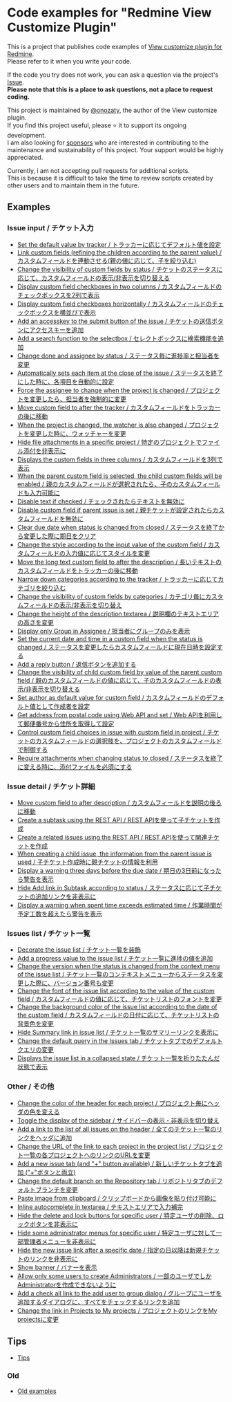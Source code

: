 # Code examples for "Redmine View Customize Plugin"

This is a project that publishes code examples of [View customize plugin for Redmine](https://github.com/onozaty/redmine-view-customize).  
Please refer to it when you write your code.

If the code you try does not work, you can ask a question via the project's [Issue](https://github.com/onozaty/redmine-view-customize-scripts/issues).  
**Please note that this is a place to ask questions, not a place to request coding.**

This project is maintained by [@onozaty](https://github.com/onozaty), the author of the View customize plugin.  
If you find this project useful, please ⭐ it to support its ongoing development.  
I am also looking for [sponsors](https://github.com/sponsors/onozaty) who are interested in contributing to the maintenance and sustainability of this project. Your support would be highly appreciated.

Currently, i am not accepting pull requests for additional scripts.  
This is because it is difficult to take the time to review scripts created by other users and to maintain them in the future.

## Examples 

### Issue input / チケット入力

* [Set the default value by tracker / トラッカーに応じてデフォルト値を設定](./examples/0003.set_default_value_by_tracker/example.md)  
* [Link custom fields (refining the children according to the parent value) / カスタムフィールドを連動させる(親の値に応じて、子を絞り込む)](./examples/0007.link_custom_fields/example.md)  
* [Change the visibility of custom fields by status / チケットのステータスに応じて、カスタムフィールドの表示/非表示を切り替える](./examples/0008.change_custom_field_visibility_by_status/example.md)
* [Display custom field checkboxes in two columns / カスタムフィールドのチェックボックスを2列で表示](./examples/0011.custom_field_checkbox_two_columns/example.md)
* [Display custom field checkboxes horizontally / カスタムフィールドのチェックボックスを横並びで表示](./examples/0012.custom_field_checkbox_horizontally/example.md)
* [Add an accesskey to the submit button of the issue / チケットの送信ボタンにアクセスキーを追加](./examples/0017.add_accesskey_on_issue_submit_button/example.md)
* [Add a search function to the selectbox / セレクトボックスに検索機能を追加](./examples/0018.add_search_function_to_selectbox/example.md)
* [Change done and assignee by status / ステータス毎に進捗率と担当者を変更](./examples/0019.change_done_and_assignee_by_status/example.md)
* [Automatically sets each item at the close of the issue / ステータスを終了にした時に、各項目を自動的に設定](./examples/0020.when_status_closed_set_items/example.md)
* [Force the assignee to change when the project is changed / プロジェクトを変更したら、担当者を強制的に変更](./examples/0026.force_assignee_change_when_project_changed/example.md)
* [Move custom field to after the tracker / カスタムフィールドをトラッカーの後に移動](./examples/0027.move_custom_field_to_after_tracker/example.md)
* [When the project is changed, the watcher is also changed / プロジェクトを変更した時に、ウォッチャーを変更](./examples/0028.when_project_changed_watcher_also_changed/example.md)
* [Hide file attachments in a specific project / 特定のプロジェクトでファイル添付を非表示に](./examples/0029.hide_attachments_form/example.md)
* [Displays the custom fields in three columns / カスタムフィールドを3列で表示](./examples/0030.change_3column_custom_fields/example.md)
* [When the parent custom field is selected, the child custom fields will be enabled / 親のカスタムフィールドが選択されたら、子のカスタムフィールドも入力可能に](./examples/0031.enable_child_when_parent_selected/example.md)
* [Disable text if checked / チェックされたらテキストを無効に](./examples/0033.disable_text_if_checked/example.md)
* [Disable custom field if parent issue is set / 親チケットが設定されたらカスタムフィールドを無効に](./examples/0038.disable_custom_field_if_parent_issue_is_set/example.md)
* [Clear due date when status is changed from closed / ステータスを終了から変更した際に期日をクリア](./examples/0042.clear_due_date_when_status_changed_from_closed/example.md)
* [Change the style according to the input value of the custom field / カスタムフィールドの入力値に応じてスタイルを変更](./examples/0043.change_style_according_to_input_value/example.md)
* [Move the long text custom field to after the description / 長いテキストのカスタムフィールドをトラッカーの後に移動](./examples/0045.move_long_text_custom_field_to_after_description/example.md)
* [Narrow down categories according to the tracker / トラッカーに応じてカテゴリを絞り込む](./examples/0046.narrow_down_categories_according_to_tracker/example.md)
* [Change the visibility of custom fields by categories / カテゴリ毎にカスタムフィールドの表示/非表示を切り替え](./examples/0047.change_visibility_of_custom_fields_by_categories/example.md)
* [Change the height of the description textarea / 説明欄のテキストエリアの高さを変更](./examples/0049.change_height_of_description_textarea/example.md)
* [Display only Group in Assignee / 担当者にグループのみを表示](./examples/0050.display_only_group_in_assignee/example.md)
* [Set the current date and time in a custom field when the status is changed / ステータスを変更したらカスタムフィールドに現在日時を設定する](./examples/0052.set_current_date_when_status_changed/example.md)
* [Add a reply button / 返信ボタンを追加する](./examples/0053.add_reply_button/example.md)
* [Change the visibility of child custom field by value of the parent custom field / 親のカスタムフィールドの値に応じて、子のカスタムフィールドの表示/非表示を切り替える](./examples/0054.change_child_custom_field_visibility_by_parent_custom_filed/example.md)
* [Set author as default value for custom field / カスタムフィールドのデフォルト値として作成者を設定](./examples/0055.set_author_as_default_value_for_custom_field/example.md)
* [Get address from postal code using Web API and set / Web APIを利用して郵便番号から住所を取得して設定](./examples/0056.get_address_from_zipcode_with_webapi/example.md)
* [Control custom field choices in issue with custom field in project / チケットのカスタムフィールドの選択肢を、プロジェクトのカスタムフィールドで制御する](./examples/0058.control_issue_custom_field_with_project/example.md)
* [Require attachments when changing status to closed / ステータスを終了に変える時に、添付ファイルを必須にする](./examples/0060.require_attachments_when_changing_status_closed/example.md)

### Issue detail / チケット詳細

* [Move custom field to after description / カスタムフィールドを説明の後ろに移動](./examples/0014.move_custom_field_to_after_description/example.md)
* [Create a subtask using the REST API / REST APIを使って子チケットを作成](./examples/0021.create_subtasks_using_rest_api/example.md)
* [Create a related issues using the REST API / REST APIを使って関連チケットを作成](./examples/0022.create_related_issues_using_rest_api/example.md)
* [When creating a child issue, the information from the parent issue is used / 子チケット作成時に親チケットの情報を利用](./examples/0023.when_create_child_use_parent_infomation/example.md)
* [Display a warning three days before the due date / 期日の3日前になったら警告を表示](./examples/0032.display_warning_3days_before_due_date/example.md)
* [Hide Add link in Subtask according to status / ステータスに応じて子チケットの追加リンクを非表示に](./examples/0051.hide_add_link_in_subtask_according_to_status/example.md)
* [Display a warning when spent time exceeds estimated time / 作業時間が予定工数を超えたら警告を表示](./examples/0061.display_warning_exceeds_estimated_time/example.md)

### Issues list / チケット一覧

* [Decorate the issue list / チケット一覧を装飾](./examples/0002.decorate_issue_list/example.md)  
* [Add a progress value to the issue list / チケット一覧に進捗の値を追加](./examples/0010.add_progress_value_to_issue_list/example.md)  
* [Change the version when the status is changed from the context menu of the issue list / チケット一覧のコンテキストメニューからステータスを変更した際に、バージョン番号も変更](./examples/0013.change_version_when_status_change_from_context_menu/example.md)
* [Change the font of the issue list according to the value of the custom field / カスタムフィールドの値に応じて、チケットリストのフォントを変更](./examples/0016.change_font_of_issue_list_by_custom_field/example.md)
* [Change the background color of the issue list according to the date of the custom field / カスタムフィールドの日付に応じて、チケットリストの背景色を変更](./examples/0059.change_color_of_issue_list_by_date_custom_field/example.md)
* [Hide Summary link in issue list / チケット一覧のサマリーリンクを表示に](./examples/0037.hide_summary_link_in_issue_list/example.md)
* [Change the default query in the Issues tab / チケットタブでのデフォルトクエリの変更](./examples/0039.change_default_query_in_issues_tab/example.md)
* [Displays the issue list in a collapsed state / チケット一覧を折りたたんだ状態で表示](./examples/0040.displays_issue_list_in_collapsed/example.md)

### Other / その他

* [Change the color of the header for each project / プロジェクト毎にヘッダの色を変える](./examples/0001.change_header_color_by_project/example.md)  
* [Toggle the display of the sidebar / サイドバーの表示・非表示を切り替え](./examples/0004.toggle_sidebar/example.md)  
* [Add a link to the list of all issues on the header / 全てのチケット一覧のリンクをヘッダに追加](./examples/0005.add_issues_link_on_header/example.md)  
* [Change the URL of the link to each project in the project list / プロジェクト一覧の各プロジェクトへのリンクのURLを変更](./examples/0006.change_project_link_url/example.md)  
* [Add a new issue tab (and "+" button available) / 新しいチケットタブを追加 ("+"ボタンと両立)](./examples/0009.add_new_issue_tab/example.md)  
* [Change the default branch on the Repository tab / リポジトリタブのデフォルトブランチを変更](./examples/0015.change_default_branch_on_repository_tab/example.md)  
* [Paste image from clipboard / クリップボードから画像を貼り付け可能に](./examples/0024.paste_image_from_clipboard/example.md)  
* [Inline autocomplete in textarea / テキストエリアで入力補完](./examples/0025.auto_complete_in_textarea/example.md)  
* [Hide the delete and lock buttons for specific user / 特定ユーザの削除、ロックボタンを非表示に](./examples/0034.hide_delete_and_lock_buttons_for_specific_user/example.md)  
* [Hide some administrator menus for specific user / 特定ユーザに対して一部管理者メニューを非表示に](./examples/0035.hide_some_administrator_menus_for_specific_user/example.md)  
* [Hide the new issue link after a specific date / 指定の日以降は新規チケットのリンクを非表示に](./examples/0036.hide_new_issue_link_after_specific_date/example.md)
* [Show banner / バナーを表示](./examples/0041.show_banner/example.md)
* [Allow only some users to create Administrators / 一部のユーザでしかAdministratorを作成できないように](./examples/0044.allow_only_some_users_to_create_admin/example.md)  
* [Add a check all link to the add user to group dialog / グループにユーザを追加するダイアログに、すべてをチェックするリンクを追加](./examples/0048.add_check_all_link_to_add_user_to_group/example.md)  
* [Change the link in Projects to My projects / プロジェクトのリンクをMy projectsに変更](./examples/0057.change_link_in_projects_to_my_projects/example.md)

## Tips

* [Tips](./tips/tips.md)

### Old

* [Old examples](./old-examples/)

